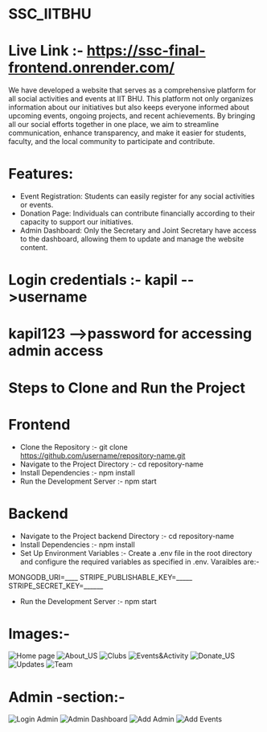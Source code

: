 # SSC_IITBHU 
# Live Link :- https://ssc-final-frontend.onrender.com/
We have developed a website that serves as a comprehensive platform for all social activities and events at IIT BHU. This platform not only organizes information about our initiatives but also keeps everyone informed about upcoming events, ongoing projects, and recent achievements. By bringing all our social efforts together in one place, we aim to streamline communication, enhance transparency, and make it easier for students, faculty, and the local community to participate and contribute.

# Features:
- Event Registration: Students can easily register for any social activities or events.
- Donation Page: Individuals can contribute financially according to their capacity to support our initiatives.
- Admin Dashboard: Only the Secretary and Joint Secretary have access to the dashboard, allowing them to update and manage the website content.


# Login credentials :- kapil      -->username 
#                     kapil123   -->password for accessing admin access
# Steps to Clone and Run the Project
# Frontend
- Clone the Repository :- git clone https://github.com/username/repository-name.git
- Navigate to the Project Directory :- cd repository-name
- Install Dependencies :- npm install
- Run the Development Server :- npm start
# Backend
- Navigate to the Project backend Directory :- cd repository-name
- Install Dependencies :- npm install
- Set Up Environment Variables :- Create a .env file in the root directory and configure the required variables as specified in .env. Varaibles are:-

MONGODB_URI=____
STRIPE_PUBLISHABLE_KEY=_____
STRIPE_SECRET_KEY=______

- Run the Development Server :- npm start

# Images:-
![Home page](SSC_Images/Home.png)
![About_US](SSC_Images/About_us2.png)
![Clubs](SSC_Images/Clubs.png)
![Events&Activity](SSC_Images/Events&Activitites.png)
![Donate_US](SSC_Images/donation.png)
![Updates](SSC_Images/updates.png)
![Team](SSC_Images/Team.png)

# Admin -section:-
![Login Admin](SSC_Images/Login_ADMIn.png)
![Admin Dashboard](SSC_Images/DashBoard.png)
![Add Admin](SSC_Images/Admin(1).png)
![Add Events](SSC_Images/Admin(2).png)
